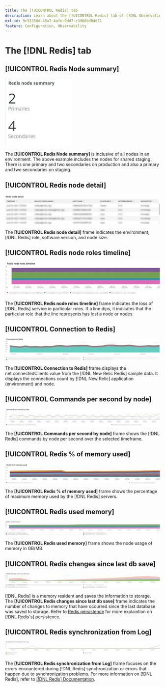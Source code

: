 ```yaml
---
title: The [!UICONTROL Redis] tab
description: Learn about the [!UICONTROL Redis] tab of [!DNL Observation for Adobe Commerce].
exl-id: 9c52350d-45a7-4afe-9dd7-c3968bd84d71
feature: Configuration, Observability
---
```

# The [!DNL Redis] tab

## [!UICONTROL Redis Node summary]

![Redis Node summary](../../assets/tools/observation-for-adobe-commerce/redis-tab-1.jpg)

The **[!UICONTROL Redis Node summary]** is inclusive of all nodes in an environment. The above example includes the nodes for shared staging. There is one primary and two secondaries on production and also a primary and two secondaries on staging.

## [!UICONTROL Redis node detail]

![Redis node detail](../../assets/tools/observation-for-adobe-commerce/redis-tab-2.jpg)

The **[!UICONTROL Redis node detail]** frame indicates the environment, [!DNL Redis] role, software version, and node size. 

## [!UICONTROL Redis node roles timeline]

![Redis node roles timeline](../../assets/tools/observation-for-adobe-commerce/redis-tab-3.jpg)

The **[!UICONTROL Redis node roles timeline]** frame indicates the loss of [!DNL Redis] service in particular roles. If a line dips, it indicates that the particular role that the line represents has lost a node or nodes.

## [!UICONTROL Connection to Redis]

![Connection to Redis](../../assets/tools/observation-for-adobe-commerce/redis-tab-4.jpg)

The **[!UICONTROL Connection to Redis]** frame displays the net.connectedClients value from the [!DNL New Relic Redis] sample data. It displays the connections count by [!DNL New Relic] application (environment) and node.

## [!UICONTROL Commands per second by node]

![Commands per second by node](../../assets/tools/observation-for-adobe-commerce/redis-tab-5.jpg)

The **[!UICONTROL Commands per second by node]** frame shows the [!DNL Redis] commands by node per second over the selected timeframe.

## [!UICONTROL Redis % of memory used]

![Redis % of memory used](../../assets/tools/observation-for-adobe-commerce/redis-tab-6.jpg)

The **[!UICONTROL Redis % of memory used]** frame shows the percentage of maximum memory used by the [!DNL Redis] servers.

## [!UICONTROL Redis used memory]

![Redis used memory](../../assets/tools/observation-for-adobe-commerce/redis-tab-7.jpg)

The **[!UICONTROL Redis used memory]** frame shows the node usage of memory in GB/MB.

## [!UICONTROL Redis changes since last db save]

![Redis changes since last db save](../../assets/tools/observation-for-adobe-commerce/redis-tab-8.jpg)

[!DNL Redis] is a memory resident and saves the information to storage. The **[!UICONTROL Redis changes since last db save]** frame indicates the number of changes to memory that have occurred since the last database was saved to storage. Refer to [Redis persistence](https://redis.io/docs/latest/operate/oss_and_stack/management/persistence/) for more explaintion on [!DNL Redis's] persistence.

## [!UICONTROL Redis synchronization from Log]

![Redis synchronization from Log](../../assets/tools/observation-for-adobe-commerce/redis-tab-9.jpg)

The **[!UICONTROL Redis synchronization from Log]** frame focuses on the errors encountered during [!DNL Redis] synchronization or errors that happen due to synchronization problems. For more information on [!DNL Redis], refer to [[!DNL Redis] Documentation](https://redis.io/docs/).
